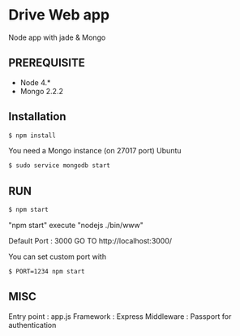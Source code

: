 # Drive Web app

Node app with jade & Mongo

## PREREQUISITE

 - Node 4.\*
 - Mongo 2.2.2

## Installation

```sh
$ npm install
```

You need a Mongo instance (on 27017 port)
Ubuntu

```sh
$ sudo service mongodb start
```

## RUN

```sh
$ npm start
```

"npm start" execute "nodejs ./bin/www"

Default Port : 3000
GO TO http://localhost:3000/

You can set custom port with

```sh
$ PORT=1234 npm start
```

## MISC

Entry point : app.js
Framework : Express
Middleware : Passport for authentication
